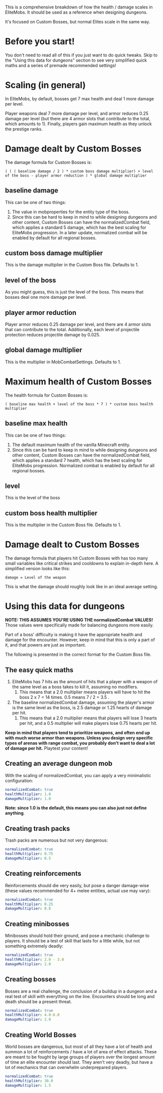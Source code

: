 This is a comprehensive breakdown of how the health / damage scales in EliteMobs. It should be used as a reference when designing dungeons.

It's focused on Custom Bosses, but normal Elites scale in the same way.

# Before you start!

You don't need to read all of this if you just want to do quick tweaks. Skip to the "Using this data for dungeons" section to see very simplified quick maths and a series of premade recommended settings!

# Scaling (in general)

In EliteMobs, by default, bosses get 7 max health and deal 1 more damage per level.

Player weapons deal 7 more damage per level, and armor reduces 0.25 damage per level (but there are 4 armor slots that contribute to the total, which amounts to 1). Finally, players gain maximum health as they unlock the prestige ranks.

# Damage dealt by Custom Bosses

The damage formula for Custom Bosses is:

```
( ( ( baseline damage / 2 ) * custom boss damage multiplier) + level of the boss - player armor reduction ) * global damage multiplier
```

## baseline damage

This can be one of two things:

1.  The value in mobproperties for the entity type of the boss.
2.  Since this can be hard to keep in mind to while designing dungeons and other content, Custom Bosses can have the normalizedCombat field, which applies a standard 5 damage, which has the best scaling for EliteMobs progression. In a later update, normalized combat will be enabled by default for all regional bosses.

## custom boss damage multiplier

This is the damage multiplier in the Custom Boss file. Defaults to 1.

## level of the boss

As you might guess, this is just the level of the boss. This means that bosses deal one more damage per level.

## player armor reduction

Player armor reduces 0.25 damage per level, and there are 4 armor slots that can contribute to the total. Additionally, each level of projectile protection reduces projectile damage by 0.025.

## global damage multiplier

This is the multiplier in MobCombatSettings. Defaults to 1.

# Maximum health of Custom Bosses

The health formula for Custom Bosses is:

```
( baseline max health + level of the boss * 7 ) * custom boss health multiplier
```

## baseline max health

This can be one of two things:

1.  The default maximum health of the vanilla Minecraft entity.
2.  Since this can be hard to keep in mind to while designing dungeons and other content, Custom Bosses can have the normalizedCombat field, which applies a standard 7 health, which has the best scaling for EliteMobs progression. Normalized combat is enabled by default for all regional bosses.

## level

This is the level of the boss

## custom boss health multiplier

This is the multiplier in the Custom Boss file. Defaults to 1.

# Damage dealt to Custom Bosses

The damage formula that players hit Custom Bosses with has too many small variables like critical strikes and cooldowns to explain in-depth here. A simplified version looks like this:

```
damage = Level of the weapon
```

This is what the damage should roughly look like in an ideal average setting.

# Using this data for dungeons

**NOTE: THIS ASSUMES YOU'RE USING THE normalizedCombat VALUES!** Those values were specifically made for balancing dungeons more easily.

Part of a boss' difficulty is making it have the appropriate health and damage for the encounter. However, keep in mind that this is only a part of it, and that powers are just as important.

The following is presented in the correct format for the Custom Boss file.

## The easy quick maths

1.  EliteMobs has 7 hits as the amount of hits that a player with a weapon of the same level as a boss takes to kill it, assuming no modifiers.
    1.  This means that a 2.0 multiplier means players will have to hit the boss 2 x 7 = 14 times. 0.5 means 7 / 2 = 3.5 .
2.  The baseline normalizedCombat damage, assuming the player's armor is the same level as the boss, is 2.5 damage or 1.25 hearts of damage per hit.
    1.  This means that a 2.0 multiplier means that players will lose 3 hearts per hit, and a 0.5 multiplier will make players lose 0.75 hearts per hit.

**Keep in mind that players tend to prioritize weapons, and often end up with much worse armor than weapons. Unless you design very specific types of arenas with range combat, you probably don't want to deal a lot of damage per hit.** Playtest your content!

## Creating an average dungeon mob

With the scaling of normalizedCombat, you can apply a very minimalistic configuration:

```yaml
normalizedCombat: true
healthMultiplier: 1.0
damageMultiplier: 1.0
```

**Note: since 1.0 is the default, this means you can also just not define anything**.

## Creating trash packs

Trash packs are numerous but not very dangerous:

```yaml
normalizedCombat: true
healthMultiplier: 0.75
damageMultiplier: 0.5
```

## Creating reinforcements

Reinforcements should die very easily, but pose a danger damage-wise (these values recommended for 4+ melee entities, actual use may vary):

```yaml
normalizedCombat: true
healthMultiplier: 0.25
damageMultiplier: 0.8
```

## Creating minibosses

Minibosses should hold their ground, and pose a mechanic challenge to players. It should be a test of skill that lasts for a little while, but not something extremely deadly:

```yaml
normalizedCombat: true
healthMultiplier: 2.0 - 3.0
damageMultiplier: 2.0
```

## Creating bosses

Bosses are a real challenge, the conclusion of a buildup in a dungeon and a real test of skill with everything on the line. Encounters should be long and death should be a present threat.

```yaml
normalizedCombat: true
healthMultiplier: 4.0-6.0
damageMultiplier: 2.0
```

## Creating World Bosses

World bosses are dangerous, but most of all they have a lot of health and summon a lot of reinforcements / have a lot of area of effect attacks. These are meant to be fought by large groups of players over the longest amount of time an elite encounter should last. They aren't very deadly, but have a lot of mechanics that can overwhelm underprepared players.

```yaml
normalizedCombat: true
healthMultiplier: 30.0
damageMultiplier: 1.5
```